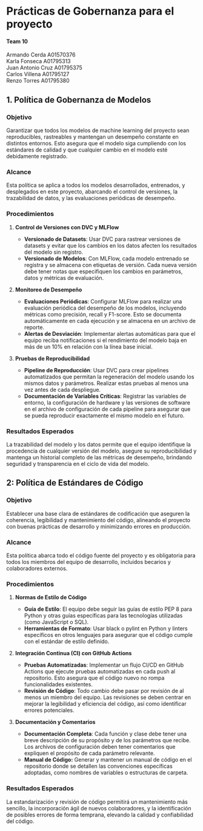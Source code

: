 # Prácticas de Gobernanza para el proyecto
#### Team 10
Armando Cerda A01570376\
Karla Fonseca A01795313\
Juan Antonio Cruz A01795375\
Carlos Villena A01795127\
Renzo Torres A01795380

## 1. Política de Gobernanza de Modelos

### Objetivo

Garantizar que todos los modelos de machine learning del proyecto sean reproducibles, rastreables y mantengan un desempeño constante en distintos entornos. Esto asegura que el modelo siga cumpliendo con los estándares de calidad y que cualquier cambio en el modelo esté debidamente registrado.

### Alcance

Esta política se aplica a todos los modelos desarrollados, entrenados, y desplegados en este proyecto, abarcando el control de versiones, la trazabilidad de datos, y las evaluaciones periódicas de desempeño.


### Procedimientos

1. **Control de Versiones con DVC y MLFlow**
   
    - **Versionado de Datasets**: Usar DVC para rastrear versiones de datasets y evitar que los cambios en los datos afecten los resultados del modelo sin registro.
    - **Versionado de Modelos**: Con MLFlow, cada modelo entrenado se registra y se almacena con etiquetas de versión. Cada nueva versión debe tener notas que especifiquen los cambios en parámetros, datos y métricas de evaluación.

2. **Monitoreo de Desempeño**

    - **Evaluaciones Periódicas**: Configurar MLFlow para realizar una evaluación periódica del desempeño de los modelos, incluyendo métricas como precisión, recall y F1-score. Esto se documenta automáticamente en cada ejecución y se almacena en un archivo de reporte.
    - **Alertas de Desviación**: Implementar alertas automáticas para que el equipo reciba notificaciones si el rendimiento del modelo baja en más de un 10% en relación con la línea base inicial.

3. **Pruebas de Reproducibilidad**

    - **Pipeline de Reproducción**: Usar DVC para crear pipelines automatizados que permitan la regeneración del modelo usando los mismos datos y parámetros. Realizar estas pruebas al menos una vez antes de cada despliegue.
    - **Documentación de Variables Críticas**: Registrar las variables de entorno, la configuración de hardware y las versiones de software en el archivo de configuración de cada pipeline para asegurar que se pueda reproducir exactamente el mismo modelo en el futuro.

### Resultados Esperados

La trazabilidad del modelo y los datos permite que el equipo identifique la procedencia de cualquier versión del modelo, asegure su reproducibilidad y mantenga un historial completo de las métricas de desempeño, brindando seguridad y transparencia en el ciclo de vida del modelo.

## 2: Política de Estándares de Código

### Objetivo
Establecer una base clara de estándares de codificación que aseguren la coherencia, legibilidad y mantenimiento del código, alineando el proyecto con buenas prácticas de desarrollo y minimizando errores en producción.

### Alcance
Esta política abarca todo el código fuente del proyecto y es obligatoria para todos los miembros del equipo de desarrollo, incluidos becarios y colaboradores externos.

### Procedimientos

1. **Normas de Estilo de Código**

    - **Guía de Estilo**: El equipo debe seguir las guías de estilo PEP 8 para Python y otras guías específicas para las tecnologías utilizadas (como JavaScript o SQL).
    - **Herramientas de Formato**: Usar black o pylint en Python y linters específicos en otros lenguajes para asegurar que el código cumple con el estándar de estilo definido.

2. **Integración Continua (CI) con GitHub Actions**
    - **Pruebas Automatizadas**: Implementar un flujo CI/CD en GitHub Actions que ejecute pruebas automatizadas en cada push al repositorio. Esto asegura que el código nuevo no rompa funcionalidades existentes.
    - **Revisión de Código**: Todo cambio debe pasar por revisión de al menos un miembro del equipo. Las revisiones se deben centrar en mejorar la legibilidad y eficiencia del código, así como identificar errores potenciales.

3. **Documentación y Comentarios**

    - **Documentación Completa**: Cada función y clase debe tener una breve descripción de su propósito y de los parámetros que recibe. Los archivos de configuración deben tener comentarios que expliquen el propósito de cada parámetro relevante.
    - **Manual de Código:** Generar y mantener un manual de código en el repositorio donde se detallen las convenciones específicas adoptadas, como nombres de variables o estructuras de carpeta.

### Resultados Esperados

La estandarización y revisión de código permitirá un mantenimiento más sencillo, la incorporación ágil de nuevos colaboradores, y la identificación de posibles errores de forma temprana, elevando la calidad y confiabilidad del código.
